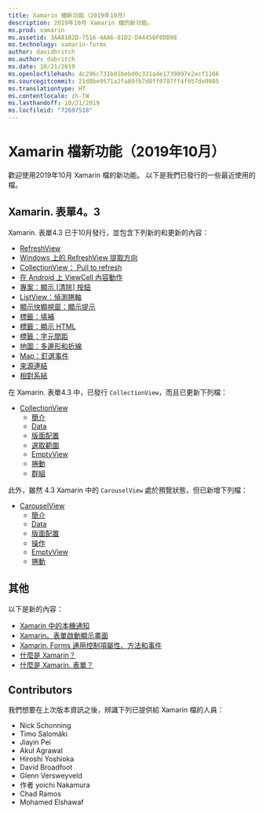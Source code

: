 ```yaml
---
title: Xamarin 檔新功能（2019年10月）
description: 2019年10月 Xamarin 檔的新功能。
ms.prod: xamarin
ms.assetid: 3AA81B2D-7516-4AA6-81D2-D44450F0DB98
ms.technology: xamarin-forms
author: davidbritch
ms.author: dabritch
ms.date: 10/21/2019
ms.openlocfilehash: 4c296c731b01bebd0c331a4e1739897e2ecf1166
ms.sourcegitcommit: 21d8be9571a2fa89fb7d8ff0787ff4f957de0985
ms.translationtype: HT
ms.contentlocale: zh-TW
ms.lasthandoff: 10/21/2019
ms.locfileid: "72697518"
---
```

# <a name="xamarin-docs-whats-new-october-2019"></a>Xamarin 檔新功能（2019年10月）

歡迎使用2019年10月 Xamarin 檔的新功能。 以下是我們已發行的一些最近使用的檔。

## <a name="xamarinforms-43"></a>Xamarin. 表單4。3

Xamarin. 表單4.3 已于10月發行，並包含下列新的和更新的內容：

- [RefreshView](~/xamarin-forms/user-interface/refreshview.md)
- [Windows 上的 RefreshView 提取方向](~/xamarin-forms/platform/windows/refreshview-pulldirection.md)
- [CollectionView： Pull to refresh](~/xamarin-forms/user-interface/collectionview/populate-data.md#pull-to-refresh)
- [在 Android 上 ViewCell 內容動作](~/xamarin-forms/platform/android/viewcell-context-actions.md)
- [專案：顯示 [清除] 按鈕](~/xamarin-forms/user-interface/text/entry.md#displaying-a-clear-button)
- [ListView：偵測捲軸](~/xamarin-forms/user-interface/listview/interactivity.md#detect-scrolling)
- [顯示快顯視窗：顯示提示](~/xamarin-forms/user-interface/pop-ups.md#display-a-prompt)
- [標籤：填補](~/xamarin-forms/user-interface/text/label.md#padding)
- [標籤：顯示 HTML](~/xamarin-forms/user-interface/text/label.md#display-html)
- [標籤：字元間距](~/xamarin-forms/user-interface/text/label.md#character-spacing)
- [地圖：多邊形和折線](~/xamarin-forms/user-interface/map/polygons.md)
- [Map：釘選事件](~/xamarin-forms/user-interface/map/pins.md#pin-events)
- [來源連結](~/xamarin-forms/internals/sourcelink.md)
- [相對系結](~/xamarin-forms/app-fundamentals/data-binding/relative-bindings.md)

在 Xamarin. 表單4.3 中，已發行 `CollectionView`，而且已更新下列檔：

- [CollectionView](~/xamarin-forms/user-interface/collectionview/index.md)
  - [簡介](~/xamarin-forms/user-interface/collectionview/introduction.md)
  - [Data](~/xamarin-forms/user-interface/collectionview/populate-data.md)
  - [版面配置](~/xamarin-forms/user-interface/collectionview/layout.md)
  - [選取範圍](~/xamarin-forms/user-interface/collectionview/selection.md)
  - [EmptyView](~/xamarin-forms/user-interface/collectionview/emptyview.md)
  - [捲動](~/xamarin-forms/user-interface/collectionview/scrolling.md)
  - [群組](~/xamarin-forms/user-interface/collectionview/grouping.md)

此外，雖然 4.3 Xamarin 中的 `CarouselView` 處於預覽狀態，但已新增下列檔：

- [CarouselView](~/xamarin-forms/user-interface/carouselview/index.md)
  - [簡介](~/xamarin-forms/user-interface/carouselview/introduction.md)
  - [Data](~/xamarin-forms/user-interface/carouselview/populate-data.md)
  - [版面配置](~/xamarin-forms/user-interface/carouselview/layout.md)
  - [操作](~/xamarin-forms/user-interface/carouselview/interaction.md)
  - [EmptyView](~/xamarin-forms/user-interface/carouselview/emptyview.md)
  - [捲動](~/xamarin-forms/user-interface/carouselview/scrolling.md)

## <a name="other"></a>其他

以下是新的內容：

- [Xamarin 中的本機通知](~/xamarin-forms/app-fundamentals/local-notifications.md)
- [Xamarin。表單啟動顯示畫面](~/xamarin-forms/user-interface/splashscreen.md)
- [Xamarin. Forms 通用控制項屬性、方法和事件](~/xamarin-forms/user-interface/controls/common-properties.md)
- [什麼是 Xamarin？](~/get-started/what-is-xamarin.md)
- [什麼是 Xamarin. 表單？](~/get-started/what-is-xamarin-forms.md)

## <a name="contributors"></a>Contributors

我們想要在上次版本資訊之後，辨識下列已提供給 Xamarin 檔的人員：

- Nick Schonning
- Timo Salomäki
- Jiayin Pei
- Akul Agrawal
- Hiroshi Yoshioka
- David Broadfoot
- Glenn Versweyveld
- 作者 yoichi Nakamura
- Chad Ramos
- Mohamed Elshawaf
